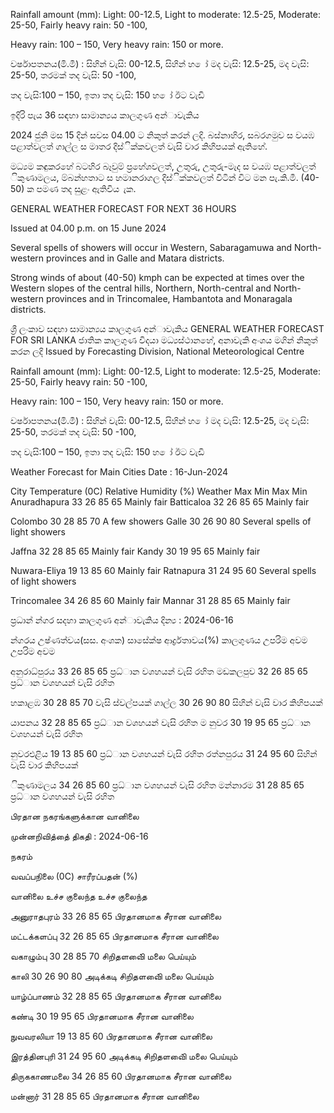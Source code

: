 Rainfall amount (mm): Light: 00-12.5, Light to moderate: 12.5-25, Moderate: 25-50, Fairly heavy rain: 50 -100,

Heavy rain: 100 – 150, Very heavy rain: 150 or more.

වර්ෂාපතනය(මි.මී) : සිහින් වැසි: 00-12.5, සිහින් හ ෝ මද වැසි: 12.5-25, මද වැසි: 25-50, තරමක් තද වැසි: 50 -100,

තද වැසි:100 – 150, ඉතා තද වැසි: 150 හ ෝ ඊට වැඩි

ඉදිරි පැය 36 සඳහා සාමාන්‍යය කාලගුණ අන්‍ාවැකිය

2024 ජුනි මස 15 දින්‍ සවස 04.00 ට නිකුත් කරන්‍ ලදි. බස්නාහිර, සබරගමුව ස වයඹ පළාත්වලත් ගාල්ල ස මාතර දිස්ික්කවලත් වැසි වාර කිහිපයක් ඇතිහේ.

මධ්‍යම කඳුකරහේ බටහිර බෑවුම් ප්‍රහේශවලත්, උතුරු, උතුරු-මැද ස වයඹ පළාත්වලත් ිකුණාමලය, ම්බන්හතාට ස හමානරාගල දිස්ික්කවලත් විටින් විට මන පැ.කි.මී. (40-50) ක පමණ තද සුළං ඇතිවිය ැක.

GENERAL WEATHER FORECAST FOR NEXT 36 HOURS

Issued at 04.00 p.m. on 15 June 2024

Several spells of showers will occur in Western, Sabaragamuwa and North-western provinces and in Galle and Matara districts.

Strong winds of about (40-50) kmph can be expected at times over the Western slopes of the central hills, Northern, North-central and North-western provinces and in Trincomalee, Hambantota and Monaragala districts.

ශ්‍රී ලංකාව සඳහා සාමාන්‍යය කාලගුණ අන්‍ාවැකිය GENERAL WEATHER FORECAST FOR SRI LANKA ජාතික කාලගුණ විදයා මධ්‍යස්ථානහේ, අනාවැකි අංශය මගින් නිකුත් කරන ලදි Issued by Forecasting Division, National Meteorological Centre

Rainfall amount (mm): Light: 00-12.5, Light to moderate: 12.5-25, Moderate: 25-50, Fairly heavy rain: 50 -100,

Heavy rain: 100 – 150, Very heavy rain: 150 or more.

වර්ෂාපතනය(මි.මී) : සිහින් වැසි: 00-12.5, සිහින් හ ෝ මද වැසි: 12.5-25, මද වැසි: 25-50, තරමක් තද වැසි: 50 -100,

තද වැසි:100 – 150, ඉතා තද වැසි: 150 හ ෝ ඊට වැඩි

Weather Forecast for Main Cities Date : 16-Jun-2024

City Temperature (0C) Relative Humidity (%) Weather Max Min Max Min Anuradhapura 33 26 85 65 Mainly fair Batticaloa 32 26 85 65 Mainly fair

Colombo 30 28 85 70 A few showers Galle 30 26 90 80 Several spells of light showers

Jaffna 32 28 85 65 Mainly fair Kandy 30 19 95 65 Mainly fair

Nuwara-Eliya 19 13 85 60 Mainly fair Ratnapura 31 24 95 60 Several spells of light showers

Trincomalee 34 26 85 60 Mainly fair Mannar 31 28 85 65 Mainly fair

ප්‍රධාන්‍ න්‍ගර සදහා කාලගුණ අන්‍ාවැකිය දින්‍ය : 2024-06-16

න්‍ගරය උෂ්ණත්වය(සස. අංශක) සාසේක්ෂ ආර්ද්‍රතාවය(%) කාලගුණය උපරිම අවම උපරිම අවම

අනුරාධ්‍පුරය 33 26 85 65 ප්‍රධ්‍ාන වශහයන් වැසි රහිත මඩකලපුව 32 26 85 65 ප්‍රධ්‍ාන වශහයන් වැසි රහිත

හකාළඹ 30 28 85 70 වැසි ස්වල්පයක් ගාල්ල 30 26 90 80 සිහින් වැසි වාර කිහිපයක්

යාපනය 32 28 85 65 ප්‍රධ්‍ාන වශහයන් වැසි රහිත ම නුවර 30 19 95 65 ප්‍රධ්‍ාන වශහයන් වැසි රහිත

නුවරඑළිය 19 13 85 60 ප්‍රධ්‍ාන වශහයන් වැසි රහිත රත්නපුරය 31 24 95 60 සිහින් වැසි වාර කිහිපයක්

ිකුණාමලය 34 26 85 60 ප්‍රධ්‍ාන වශහයන් වැසි රහිත මන්නාරම 31 28 85 65 ප්‍රධ්‍ාන වශහයන් වැසි රහිත

பிரதான நகரங்களுக்கான வானிலை

முன்னறிவித்தை் திகதி : 2024-06-16

நகரம்

வவப்பநிலை (0C) சாரீரப்பதன் (%)

வானிலை உச்ச குலைந்த உச்ச குலைந்த

அனுராதபுரம் 33 26 85 65 பிரதானமாக சீரான வானிலை

மட்டக்களப்பு 32 26 85 65 பிரதானமாக சீரான வானிலை

வகாழும்பு 30 28 85 70 சிறிதளவிை் மலை பெய்யும்

காலி 30 26 90 80 அடிக்கடி சிறிதளவிை் மலை பெய்யும்

யாழ்ப்பாணம் 32 28 85 65 பிரதானமாக சீரான வானிலை

கண்டி 30 19 95 65 பிரதானமாக சீரான வானிலை

நுவவரலியா 19 13 85 60 பிரதானமாக சீரான வானிலை

இரத்தினபுரி 31 24 95 60 அடிக்கடி சிறிதளவிை் மலை பெய்யும்

திருககாணமலை 34 26 85 60 பிரதானமாக சீரான வானிலை

மன்னார் 31 28 85 65 பிரதானமாக சீரான வானிலை